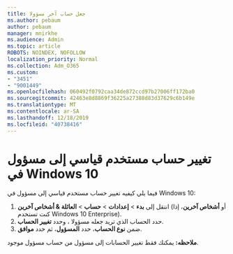 ```yaml
---
title: جعل حساب آخر مسؤولا
ms.author: pebaum
author: pebaum
manager: mnirkhe
ms.audience: Admin
ms.topic: article
ROBOTS: NOINDEX, NOFOLLOW
localization_priority: Normal
ms.collection: Adm_O365
ms.custom:
- "3451"
- "9001449"
ms.openlocfilehash: 060492f0792caa34de872ccd97b27006ff172ba0
ms.sourcegitcommit: 42463e8d8869f36225a27388d83d37629c6b149e
ms.translationtype: MT
ms.contentlocale: ar-SA
ms.lasthandoff: 12/18/2019
ms.locfileid: "40738416"
---
```

# <a name="change-a-standard-user-account-to-an-administrator-in-windows-10"></a>تغيير حساب مستخدم قياسي إلى مسؤول في Windows 10

فيما يلي كيفيه تغيير حساب مستخدم قياسي إلى مسؤول في Windows 10:

1. انتقل إلى **بدء** > **إعدادات** > **حساب** > **العائلة & أشخاص آخرين** (أو **أشخاص آخرين**، إذا كنت تستخدم Windows 10 Enterprise).
2. حدد الحساب الذي تريد جعله مسؤولا ، وحدد **تغيير الحساب**.
3. ضمن **نوع الحساب**، حدد **المسؤول**، ثم حدد **موافق**.

**ملاحظه:** يمكنك فقط تغيير الحسابات إلى مسؤول من حساب مسؤول موجود.